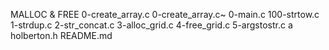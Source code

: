MALLOC & FREE
0-create_array.c
0-create_array.c~
0-main.c
100-strtow.c
1-strdup.c
2-str_concat.c
3-alloc_grid.c
4-free_grid.c
5-argstostr.c
a
holberton.h
README.md
